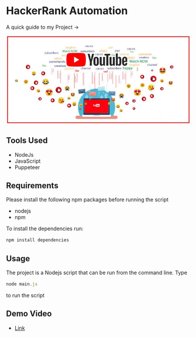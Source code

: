 # HackerRank Automation

A quick guide to my Project ->

<img src ="/image.webp">

## Tools Used

- NodeJs
- JavaScript
- Puppeteer

## Requirements

Please install the following npm packages before running the script

- nodejs
- npm

To install the dependencies run:

```js
npm install dependencies
```

## Usage

The project is a Nodejs script that can be run from the command line.
Type 

```js
node main.js
``` 
to run the script

## Demo Video

- [Link](https://app.gemoo.com/share/home?codeId=v69l8YJzajRLl)

